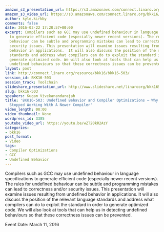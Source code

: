 ```yaml
---
amazon_s3_presentation_url: https://s3.amazonaws.com/connect.linaro.org/bkk16/Presentations/Friday/BKK16-503.pdf
amazon_s3_video_url: https://s3.amazonaws.com/connect.linaro.org/bkk16/Videos/Friday/BKK16-503%20Undefined%20Behavior%20and%20Compiler%20Optimizations%20-%20Why%20Your%20Program%20Stopped%20Working%20With%20A%20Newer%20Compiler.mp4
author: kyle.kirkby
comments: false
date: 2016-02-22 17:20:57+00:00
excerpt: Compilers such as GCC may use undefined behaviour in language specifications
  to generate efficient code (especially newer recent versions). The rules for undefined
  behaviour can be subtle and programming mistakes can lead to correctness and/or
  security issues. This presentation will examine issues resulting from undefined
  behavior in applications.  It will also discuss the position of the relevant  language
  standards and address what compilers can do to exploit the standard in order to
  generate optimized code. We will also look at tools that can help us in detecting
  undefined behaviours so that these correctness issues can be prevented.
layout: post
link: http://connect.linaro.org/resource/bkk16/bkk16-503/
session_id: BKK16-503
session_track: Toolchain
slideshare_presentation_url: http://www.slideshare.net/linaroorg/bkk16503-undefined-behavior-and-compiler-optimizations-why-your-program-stopped-working-with-a-newer-compiler
slug: bkk16-503
speakers: Kugan Vivekanandarajah
title: 'BKK16-503: Undefined Behavior and Compiler Optimizations – Why Your Program
  Stopped Working With A Newer Compiler'
video_length: 00:00
video_thumbnail: None
wordpress_id: 3385
youtube_video_url: https://youtu.be/wZT20kR2AzY
categories:
- bkk16
post_format:
- Video
tags:
- Compiler Optimizations
- GCC
- Undefined Behavior
---
```


Compilers such as GCC may use undefined behaviour in language specifications to generate efficient code (especially newer recent versions). The rules for undefined behaviour can be subtle and programming mistakes can lead to correctness and/or security issues. This presentation will examine issues resulting from undefined behavior in applications.  It will also discuss the position of the relevant  language standards and address what compilers can do to exploit the standard in order to generate optimized code. We will also look at tools that can help us in detecting undefined behaviours so that these correctness issues can be prevented.

Event Date: March 11, 2016
